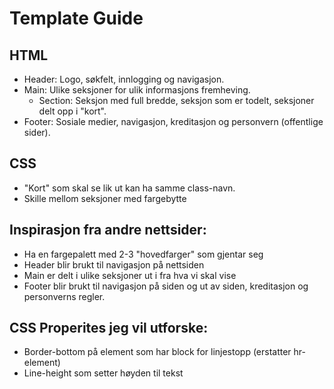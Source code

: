 # Template Guide

## HTML

- Header: Logo, søkfelt, innlogging og navigasjon.
- Main: Ulike seksjoner for ulik informasjons fremheving.
  - Section: Seksjon med full bredde, seksjon som er todelt, seksjoner delt opp i "kort".
- Footer: Sosiale medier, navigasjon, kreditasjon og personvern (offentlige sider).

## CSS

- "Kort" som skal se lik ut kan ha samme class-navn.
- Skille mellom seksjoner med fargebytte

## Inspirasjon fra andre nettsider:

- Ha en fargepalett med 2-3 "hovedfarger" som gjentar seg
- Header blir brukt til navigasjon på nettsiden
- Main er delt i ulike seksjoner ut i fra hva vi skal vise
- Footer blir brukt til navigasjon på siden og ut av siden, kreditasjon og personverns regler.

## CSS Properites jeg vil utforske:

- Border-bottom på element som har block for linjestopp (erstatter hr-element)
- Line-height som setter høyden til tekst
